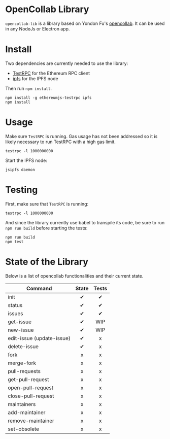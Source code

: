 # OpenCollab Library

`opencollab-lib` is a library based on Yondon Fu's [opencollab](https://github.com/yondonfu/opencollab). It can be used in any NodeJs or Electron app.

# Install

Two dependencies are currently needed to use the library: 
* [TestRPC](https://github.com/ethereumjs/testrpc) for the Ethereum RPC client
* [ipfs](https://www.npmjs.com/package/ipfs) for the IPFS node

Then run `npm install`.

```
npm install -g ethereumjs-testrpc ipfs
npm install
```


# Usage

Make sure `TestRPC` is running. Gas usage has not been addressed so it is likely necessary to run TestRPC with a high gas limit.

```
testrpc -l 1000000000
```

Start the IPFS node:

```
jsipfs daemon
```

# Testing

First, make sure that `TestRPC` is running:

```
testrpc -l 1000000000
```

And since the library currently use babel to transpile its code, be sure to run `npm run build` before starting the tests:

```
npm run build
npm test
```

# State of the Library

Below is a list of opencollab functionalities and their current state.

| Command               | State | Tests |
| ----------------------|:-----:|:-----:|
| init                  |   ‎✔   |  ‎✔    |
| status                |   ‎✔   |  ✔    |
| issues                |   ✔   |  ✔    |
| get-issue             |   ✔   | WIP   |
| new-issue             |   ✔   | WIP   |
| edit-issue (update-issue)  |   ✔   |  x    |
| delete-issue          |   ✔   |  x    |
| fork                  |   x   |  x    |
| merge-fork            |   x   |  x    |
| pull-requests         |   x   |  x    |
| get-pull-request      |   x   |  x    |
| open-pull-request     |   x   |  x    |
| close-pull-request    |   x   |  x    |
| maintainers           |   x   |  x    |
| add-maintainer        |   x   |  x    |
| remove-maintainer     |   x   |  x    |
| set-obsolete          |   x   |  x    |       

